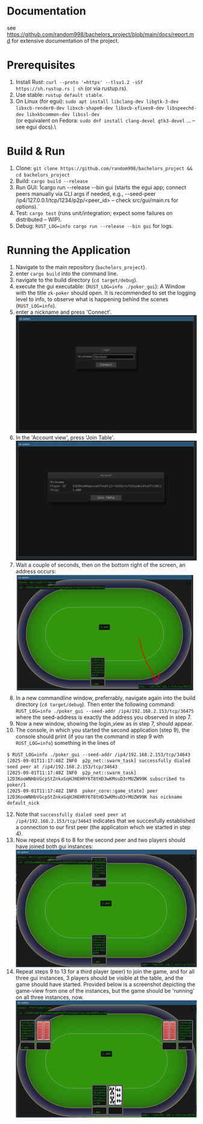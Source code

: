 # Documentation
see https://github.com/random998/bachelors_project/blob/main/docs/report.md for extensive documentation of the project.

# Prerequisites
1. Install Rust: `curl --proto '=https' --tlsv1.2 -sSf https://sh.rustup.rs | sh` (or via rustup.rs).
2. Use stable: `rustup default stable`.
3. On Linux (for egui): `sudo apt install libclang-dev libgtk-3-dev libxcb-render0-dev libxcb-shape0-dev libxcb-xfixes0-dev libspeechd-dev libxkbcommon-dev libssl-dev`\
   (or equivalent on Fedora: `sudo dnf install clang-devel gtk3-devel` ... – see egui docs).\

# Build & Run
1. Clone: `git clone https://github.com/random998/bachelors_project && cd bachelors_project`
2. Build: `cargo build --release`
3. Run GUI: 1cargo run --release --bin gui (starts the egui app; connect peers manually via CLI args if needed, e.g., --seed-peer /ip4/127.0.0.1/tcp/1234/p2p/<peer_id> – check src/gui/main.rs for options).`
4. Test: `cargo test` (runs unit/integration; expect some failures on distributed – WIP).
5. Debug: `RUST_LOG=info cargo run --release --bin gui` for logs.

# Running the Application
1. Navigate to the main repository (`bachelors_project`).
2. enter `cargo build` into the command line.
3. navigate to the build directory (`cd target/debug`).
4. execute the gui executable: (`RUST_LOG=info ./poker_gui`): A Window with the title `zk-poker` should open.
It is recommended to set the logging level to info, to observe what is happening behind the scenes (`RUST_LOG=info`).
6. enter a nickname and press 'Connect'.
![login_view](https://github.com/random998/bachelors_project/blob/adf19b6e4c687846ba1c43eb2c1a6560e258f060/docs/connect_view.png)
7. In the 'Account view', press 'Join Table'.
![account_view](https://github.com/random998/bachelors_project/blob/adf19b6e4c687846ba1c43eb2c1a6560e258f060/docs/account_view.png)
8. Wait a couple of seconds, then on the bottom right of the screen, an address occurs:
![game_view](https://github.com/random998/bachelors_project/blob/adf19b6e4c687846ba1c43eb2c1a6560e258f060/docs/game_view_peer_address.png)
9. In a new commandline window, preferrably, navigate again into the build directory (`cd target/debug`). Then enter the following command:
   `RUST_LOG=info ./poker_gui --seed-addr /ip4/192.168.2.153/tcp/36475` where the seed-address is exactly the address you observed in step 7.
10. Now a new window, showing the login_view as in step 7, should appear.
11. The console, in which you started the second application (step 9), the console should print (if you ran the command in step 9 with `RUST_LOG=info`)
    something in the lines of
```
$ RUST_LOG=info ./poker_gui --seed-addr /ip4/192.168.2.153/tcp/34643
[2025-09-01T11:17:48Z INFO  p2p_net::swarm_task] successfully dialed seed peer at /ip4/192.168.2.153/tcp/34643
[2025-09-01T11:17:48Z INFO  p2p_net::swarm_task] 12D3KooWNHbVGcpStZnkxGqHJHEHRY6T8tHD3wKMsuD3rMUZW99K subscribed to poker/1
[2025-09-01T11:17:48Z INFO  poker_core::game_state] peer 12D3KooWNHbVGcpStZnkxGqHJHEHRY6T8tHD3wKMsuD3rMUZW99K has nickname default_nick
```
12. Note that `successfully dialed seed peer at /ip4/192.168.2.153/tcp/34643` indicates that we succesfully established a connection to our first peer (the applicatoin which we started in step 4).
13. Now repeat steps 6 to 8 for the second peer and two players should have joined both gui instances:
![two_peers](https://github.com/random998/bachelors_project/blob/b44281c4fcd13598950b9f1e9060cf2171687555/docs/two_peers_game_view.png)
14. Repeat steps 9 to 13 for a third player (peer) to join the game, and for all three gui instances, 3 players should be visible at the table, and the game should have started.
Provided below is a screenshot depicting the game-view from one of the instances, but the game should be 'running' on all three instances, now.
![3_player_game_start](https://github.com/random998/bachelors_project/blob/e206008a49f6e69c88a1c50553992faa8499ea0f/docs/3_players_game_view.png)
